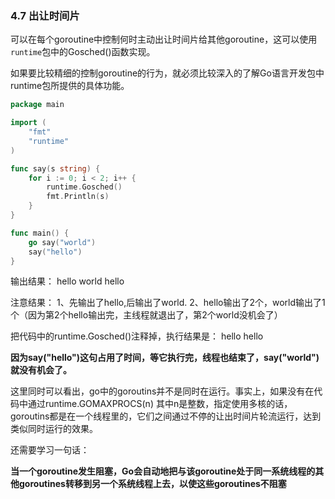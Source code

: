 ### 4.7 出让时间片
可以在每个goroutine中控制何时主动出让时间片给其他goroutine，这可以使用`runtime`包中的Gosched()函数实现。

如果要比较精细的控制goroutine的行为，就必须比较深入的了解Go语言开发包中runtime包所提供的具体功能。

```go
package main

import (
	"fmt"
	"runtime"
)

func say(s string) {
	for i := 0; i < 2; i++ {
		runtime.Gosched()
		fmt.Println(s)
	}
}

func main() {
	go say("world")
	say("hello")
}
```

输出结果：
hello
world
hello

注意结果：
1、先输出了hello,后输出了world.
2、hello输出了2个，world输出了1个（因为第2个hello输出完，主线程就退出了，第2个world没机会了）

把代码中的runtime.Gosched()注释掉，执行结果是：
hello
hello

**因为say("hello")这句占用了时间，等它执行完，线程也结束了，say("world")就没有机会了。**

这里同时可以看出，go中的goroutins并不是同时在运行。事实上，如果没有在代码中通过runtime.GOMAXPROCS(n) 其中n是整数，指定使用多核的话，goroutins都是在一个线程里的，它们之间通过不停的让出时间片轮流运行，达到类似同时运行的效果。 

还需要学习一句话：

**当一个goroutine发生阻塞，Go会自动地把与该goroutine处于同一系统线程的其他goroutines转移到另一个系统线程上去，以使这些goroutines不阻塞**